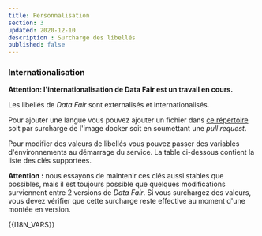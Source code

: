 ```yaml
---
title: Personnalisation
section: 3
updated: 2020-12-10
description : Surcharge des libellés
published: false
---
```


### Internationalisation

**Attention: l'internationalisation de Data Fair est un travail en cours.**

Les libellés de *Data Fair* sont externalisés et internationalisés.

Pour ajouter une langue vous pouvez ajouter un fichier dans [ce répertoire](https://github.com/koumoul-dev/data-fair/tree/master/i18n) soit par surcharge de l'image docker soit en soumettant une *pull request*.

Pour modifier des valeurs de libellés vous pouvez passer des variables d'environnements au démarrage du service. La table ci-dessous contient la liste des clés supportées.

**Attention :** nous essayons de maintenir ces clés aussi stables que possibles, mais il est toujours possible que quelques modifications surviennent entre 2 versions de *Data Fair*. Si vous surchargez des valeurs, vous devez vérifier que cette surcharge reste effective au moment d'une montée en version.

{{I18N_VARS}}
